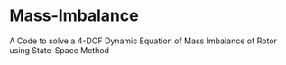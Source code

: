 # Mass-Imbalance

A Code to solve a 4-DOF Dynamic Equation of Mass Imbalance of Rotor using State-Space Method
